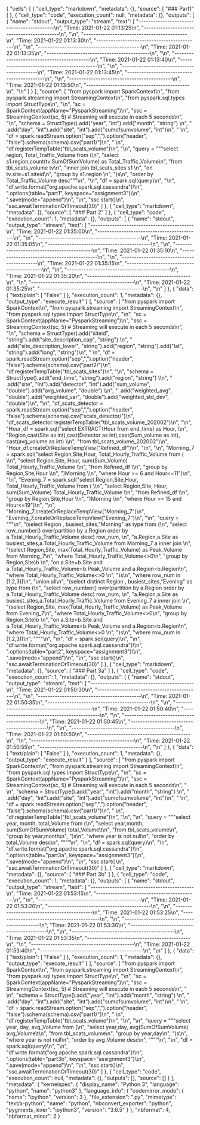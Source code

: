 {
 "cells": [
  {
   "cell_type": "markdown",
   "metadata": {},
   "source": [
    "### Part1"
   ]
  },
  {
   "cell_type": "code",
   "execution_count": null,
   "metadata": {},
   "outputs": [
    {
     "name": "stdout",
     "output_type": "stream",
     "text": [
      "-------------------------------------------\n",
      "Time: 2021-01-22 01:13:25\n",
      "-------------------------------------------\n",
      "\n",
      "-------------------------------------------\n",
      "Time: 2021-01-22 01:13:30\n",
      "-------------------------------------------\n",
      "\n",
      "-------------------------------------------\n",
      "Time: 2021-01-22 01:13:35\n",
      "-------------------------------------------\n",
      "\n",
      "-------------------------------------------\n",
      "Time: 2021-01-22 01:13:40\n",
      "-------------------------------------------\n",
      "\n",
      "-------------------------------------------\n",
      "Time: 2021-01-22 01:13:45\n",
      "-------------------------------------------\n",
      "\n",
      "-------------------------------------------\n",
      "Time: 2021-01-22 01:13:50\n",
      "-------------------------------------------\n",
      "\n"
     ]
    }
   ],
   "source": [
    "from pyspark import SparkContext\n",
    "from pyspark.streaming import StreamingContext\n",
    "from pyspark.sql.types import StructType\n",
    "\n",
    "sc = SparkContext(appName=\"PysparkStreaming\")\n",
    "ssc = StreamingContext(sc, 5)   # Streaming will execute in each 5 seconds\n",
    "\n",
    "schema = StructType().add(\"year\", \"int\").add(\"month\", \"string\") \n",
    "    .add(\"day\", \"int\").add(\"site\", \"int\").add(\"sumofsumvolume\", \"int\")\n",
    "    \n",
    "df = spark.readStream.option(\"sep\",\",\").option(\"header\", \"false\").schema(schema).csv(\"part1/\")\n",
    "    \n",
    "df.registerTempTable(\"tbl_scats_volume\")\n",
    "\n",
    "query = \"\"\"select region, Total_Traffic_Volume from  (\n",
    "select s1.region,count(tv.SumOfSumVolume) as Total_Traffic_Volume\n",
    "from tbl_scats_volume tv\n",
    "inner join  tbl_scats_sites s1 \n",
    "on tv.site=s1.siteid\n",
    "group by s1.region \n",
    ")s\n",
    "order by Total_Traffic_Volume desc\"\"\"\n",
    "\n",
    "df = spark.sql(query)\n",
    "\n",
    "df.write.format(\"org.apache.spark.sql.cassandra\")\\\n",
    ".options(table=\"part1\", keyspace=\"assignment3\")\\\n",
    ".save(mode=\"append\")\n",
    "\n",
    "ssc.start()\n",
    "ssc.awaitTerminationOrTimeout(30)"
   ]
  },
  {
   "cell_type": "markdown",
   "metadata": {},
   "source": [
    "### Part 2"
   ]
  },
  {
   "cell_type": "code",
   "execution_count": 1,
   "metadata": {},
   "outputs": [
    {
     "name": "stdout",
     "output_type": "stream",
     "text": [
      "-------------------------------------------\n",
      "Time: 2021-01-22 01:35:00\n",
      "-------------------------------------------\n",
      "\n",
      "-------------------------------------------\n",
      "Time: 2021-01-22 01:35:05\n",
      "-------------------------------------------\n",
      "\n",
      "-------------------------------------------\n",
      "Time: 2021-01-22 01:35:10\n",
      "-------------------------------------------\n",
      "\n",
      "-------------------------------------------\n",
      "Time: 2021-01-22 01:35:15\n",
      "-------------------------------------------\n",
      "\n",
      "-------------------------------------------\n",
      "Time: 2021-01-22 01:35:20\n",
      "-------------------------------------------\n",
      "\n",
      "-------------------------------------------\n",
      "Time: 2021-01-22 01:35:25\n",
      "-------------------------------------------\n",
      "\n"
     ]
    },
    {
     "data": {
      "text/plain": [
       "False"
      ]
     },
     "execution_count": 1,
     "metadata": {},
     "output_type": "execute_result"
    }
   ],
   "source": [
    "from pyspark import SparkContext\n",
    "from pyspark.streaming import StreamingContext\n",
    "from pyspark.sql.types import StructType\n",
    "\n",
    "sc = SparkContext(appName=\"PysparkStreaming\")\n",
    "ssc = StreamingContext(sc, 5)   # Streaming will execute in each 5 seconds\n",
    "\n",
    "schema = StructType().add(\"siteid\", \"string\").add(\"site_description_cap\", \"string\") \n",
    "    .add(\"site_description_lower\", \"string\").add(\"region\", \"string\").add(\"lat\", \"string\").add(\"long\", \"string\")\n",
    "    \n",
    "df = spark.readStream.option(\"sep\",\",\").option(\"header\", \"false\").schema(schema).csv(\"part2/\")\n",
    "df.registerTempTable(\"tbl_scats_sites\")\n",
    "\n",
    "schema = StructType().add(\"end_time\", \"string\").add(\"region\", \"string\") \\\n",
    "    .add(\"site\", \"int\").add(\"detector\", \"int\").add(\"sum_volume\", \"double\").add(\"avg_volume\", \"double\") \\\n",
    "    .add(\"weighted_avg\", \"double\").add(\"weighted_var\", \"double\").add(\"weighted_std_dev\", \"double\")\n",
    "\n",
    "df_scats_detector = spark.readStream.option(\"sep\",\",\").option(\"header\", \"false\").schema(schema).csv(\"scats_detector/\")\n",
    "df_scats_detector.registerTempTable(\"tbl_scats_volume_202002\")\n",
    "\n",
    "Hour_df = spark.sql(\"select EXTRACT(Hour from end_time) as Hour, \\\n",
    "Region,cast(Site as int),cast(Detector as int),cast(Sum_volume as int), cast(avg_volume as int) \\\n",
    "from tbl_scats_volume_202002\")\n",
    "Hour_df.createOrReplaceTempView(\"Refined_df\")\n",
    "\n",
    "\n",
    "Morning_7 = spark.sql(\"select Region,Site,Hour, Total_Hourly_Traffic_Volume from ( \\\n",
    "select Region,Site, Hour, sum(Sum_Volume) Total_Hourly_Traffic_Volume \\\n",
    "from Refined_df  \\\n",
    "group by Region,Site,Hour \\\n",
    ")Morning \\\n",
    "where Hour >= 6 and Hour<=11\")\n",
    "\n",
    "Evening_7 = spark.sql(\"select Region,Site,Hour, Total_Hourly_Traffic_Volume from ( \\\n",
    "select Region,Site, Hour, sum(Sum_Volume) Total_Hourly_Traffic_Volume \\\n",
    "from Refined_df  \\\n",
    "group by Region,Site,Hour \\\n",
    ")Morning \\\n",
    "where Hour >= 15 and Hour<=19\")\n",
    "\n",
    "Morning_7.createOrReplaceTempView(\"Morning_7\")\n",
    "Evening_7.createOrReplaceTempView(\"Evening_7\")\n",
    "\n",
    "query = \"\"\"\n",
    "(select Region , busiest_sites,\"Morning\" as type from (\n",
    "select row_number() over(partition by a.Region  order by  a.Total_Hourly_Traffic_Volume desc) row_num, \n",
    "a.Region,a.Site as busiest_sites,a.Total_Hourly_Traffic_Volume from Morning_7 a inner join \n",
    "(select Region,Site, max(Total_Hourly_Traffic_Volume) as Peak_Volume from Morning_7\n",
    "where Total_Hourly_Traffic_Volume<>0\n",
    "group by Region,Site)b \n",
    "on a.Site=b.Site and a.Total_Hourly_Traffic_Volume=b.Peak_Volume and a.Region=b.Region\n",
    "where Total_Hourly_Traffic_Volume<>0 \n",
    ")s\n",
    "where row_num in (1,2,3))\n",
    "union all\n",
    "(select distinct Region , busiest_sites,\"Evening\" as type from (\n",
    "select row_number() over(partition by a.Region  order by  a.Total_Hourly_Traffic_Volume desc) row_num, \n",
    "a.Region,a.Site as busiest_sites,a.Total_Hourly_Traffic_Volume from Evening_7 a inner join \n",
    "(select Region,Site, max(Total_Hourly_Traffic_Volume) as Peak_Volume from Evening_7\n",
    "where Total_Hourly_Traffic_Volume<>0\n",
    "group by Region,Site)b \n",
    "on a.Site=b.Site and a.Total_Hourly_Traffic_Volume=b.Peak_Volume and a.Region=b.Region\n",
    "where Total_Hourly_Traffic_Volume<>0 \n",
    ")s\n",
    "where row_num in (1,2,3))\n",
    "\"\"\"\n",
    "\n",
    "df = spark.sql(query)\n",
    "\n",
    "df.write.format(\"org.apache.spark.sql.cassandra\")\\\n",
    ".options(table=\"part2\", keyspace=\"assignment3\")\\\n",
    ".save(mode=\"append\")\n",
    "\n",
    "ssc.start()\n",
    "ssc.awaitTerminationOrTimeout(30)"
   ]
  },
  {
   "cell_type": "markdown",
   "metadata": {},
   "source": [
    "### Part 3a"
   ]
  },
  {
   "cell_type": "code",
   "execution_count": 1,
   "metadata": {},
   "outputs": [
    {
     "name": "stdout",
     "output_type": "stream",
     "text": [
      "-------------------------------------------\n",
      "Time: 2021-01-22 01:50:30\n",
      "-------------------------------------------\n",
      "\n",
      "-------------------------------------------\n",
      "Time: 2021-01-22 01:50:35\n",
      "-------------------------------------------\n",
      "\n",
      "-------------------------------------------\n",
      "Time: 2021-01-22 01:50:40\n",
      "-------------------------------------------\n",
      "\n",
      "-------------------------------------------\n",
      "Time: 2021-01-22 01:50:45\n",
      "-------------------------------------------\n",
      "\n",
      "-------------------------------------------\n",
      "Time: 2021-01-22 01:50:50\n",
      "-------------------------------------------\n",
      "\n",
      "-------------------------------------------\n",
      "Time: 2021-01-22 01:50:55\n",
      "-------------------------------------------\n",
      "\n"
     ]
    },
    {
     "data": {
      "text/plain": [
       "False"
      ]
     },
     "execution_count": 1,
     "metadata": {},
     "output_type": "execute_result"
    }
   ],
   "source": [
    "from pyspark import SparkContext\n",
    "from pyspark.streaming import StreamingContext\n",
    "from pyspark.sql.types import StructType\n",
    "\n",
    "sc = SparkContext(appName=\"PysparkStreaming\")\n",
    "ssc = StreamingContext(sc, 5)   # Streaming will execute in each 5 seconds\n",
    "    \n",
    "schema = StructType().add(\"year\", \"int\").add(\"month\", \"string\") \n",
    "    .add(\"day\", \"int\").add(\"site\", \"int\").add(\"sumofsumvolume\", \"int\")\n",
    "    \n",
    "df = spark.readStream.option(\"sep\",\",\").option(\"header\", \"false\").schema(schema).csv(\"part1/\")\n",
    "    \n",
    "df.registerTempTable(\"tbl_scats_volume\")\n",
    "\n",
    "\n",
    "query = \"\"\"select year, month, total_Volume from (\n",
    "select year,month, sum(SumOfSumVolume) total_Volume\t\n",
    "from tbl_scats_volume\n",
    "group by year,month\n",
    ")s\n",
    "where year is not null\n",
    "order by total_Volume desc\n",
    "\"\"\"\n",
    "\n",
    "df = spark.sql(query)\n",
    "\n",
    "df.write.format(\"org.apache.spark.sql.cassandra\")\\\n",
    ".options(table=\"part3a\", keyspace=\"assignment3\")\\\n",
    ".save(mode=\"append\")\n",
    "\n",
    "ssc.start()\n",
    "ssc.awaitTerminationOrTimeout(30)"
   ]
  },
  {
   "cell_type": "markdown",
   "metadata": {},
   "source": [
    "### Part 3b"
   ]
  },
  {
   "cell_type": "code",
   "execution_count": 1,
   "metadata": {},
   "outputs": [
    {
     "name": "stdout",
     "output_type": "stream",
     "text": [
      "-------------------------------------------\n",
      "Time: 2021-01-22 01:53:15\n",
      "-------------------------------------------\n",
      "\n",
      "-------------------------------------------\n",
      "Time: 2021-01-22 01:53:20\n",
      "-------------------------------------------\n",
      "\n",
      "-------------------------------------------\n",
      "Time: 2021-01-22 01:53:25\n",
      "-------------------------------------------\n",
      "\n",
      "-------------------------------------------\n",
      "Time: 2021-01-22 01:53:30\n",
      "-------------------------------------------\n",
      "\n",
      "-------------------------------------------\n",
      "Time: 2021-01-22 01:53:35\n",
      "-------------------------------------------\n",
      "\n",
      "-------------------------------------------\n",
      "Time: 2021-01-22 01:53:40\n",
      "-------------------------------------------\n",
      "\n"
     ]
    },
    {
     "data": {
      "text/plain": [
       "False"
      ]
     },
     "execution_count": 1,
     "metadata": {},
     "output_type": "execute_result"
    }
   ],
   "source": [
    "from pyspark import SparkContext\n",
    "from pyspark.streaming import StreamingContext\n",
    "from pyspark.sql.types import StructType\n",
    "\n",
    "sc = SparkContext(appName=\"PysparkStreaming\")\n",
    "ssc = StreamingContext(sc, 5)   # Streaming will execute in each 5 seconds\n",
    "    \n",
    "schema = StructType().add(\"year\", \"int\").add(\"month\", \"string\") \n",
    "    .add(\"day\", \"int\").add(\"site\", \"int\").add(\"sumofsumvolume\", \"int\")\n",
    "    \n",
    "df = spark.readStream.option(\"sep\",\",\").option(\"header\", \"false\").schema(schema).csv(\"part1/\")\n",
    "    \n",
    "df.registerTempTable(\"tbl_scats_volume\")\n",
    "\n",
    "\n",
    "query = \"\"\"select year, day, avg_Volume from (\n",
    "select year,day, avg(SumOfSumVolume) avg_Volume\t\n",
    "from tbl_scats_volume\n",
    "group by year,day\n",
    ")s\n",
    "where year is not null\n",
    "order by avg_Volume desc\n",
    "\"\"\"\n",
    "\n",
    "df = spark.sql(query)\n",
    "\n",
    "df.write.format(\"org.apache.spark.sql.cassandra\")\\\n",
    ".options(table=\"part3b\", keyspace=\"assignment3\")\\\n",
    ".save(mode=\"append\")\n",
    "\n",
    "ssc.start()\n",
    "ssc.awaitTerminationOrTimeout(30)"
   ]
  },
  {
   "cell_type": "code",
   "execution_count": null,
   "metadata": {},
   "outputs": [],
   "source": []
  }
 ],
 "metadata": {
  "kernelspec": {
   "display_name": "Python 3",
   "language": "python",
   "name": "python3"
  },
  "language_info": {
   "codemirror_mode": {
    "name": "ipython",
    "version": 3
   },
   "file_extension": ".py",
   "mimetype": "text/x-python",
   "name": "python",
   "nbconvert_exporter": "python",
   "pygments_lexer": "ipython3",
   "version": "3.6.5"
  }
 },
 "nbformat": 4,
 "nbformat_minor": 2
}
